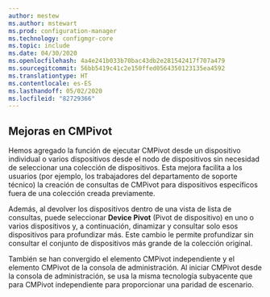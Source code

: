 ```yaml
---
author: mestew
ms.author: mstewart
ms.prod: configuration-manager
ms.technology: configmgr-core
ms.topic: include
ms.date: 04/30/2020
ms.openlocfilehash: 4a4e241b033b70bac43db2e281542417f707a479
ms.sourcegitcommit: 56bb5419c41c2e150ffed0564350123135ea4592
ms.translationtype: HT
ms.contentlocale: es-ES
ms.lasthandoff: 05/02/2020
ms.locfileid: "82729366"
---
```

## <a name="improvements-to-cmpivot"></a>Mejoras en CMPivot

<!--6518631-->

Hemos agregado la función de ejecutar CMPivot desde un dispositivo individual o varios dispositivos desde el nodo de dispositivos sin necesidad de seleccionar una colección de dispositivos. Esta mejora facilita a los usuarios (por ejemplo, los trabajadores del departamento de soporte técnico) la creación de consultas de CMPivot para dispositivos específicos fuera de una colección creada previamente.

Además, al devolver los dispositivos dentro de una vista de lista de consultas, puede seleccionar **Device Pivot** (Pivot de dispositivo) en uno o varios dispositivos y, a continuación, dinamizar y consultar solo esos dispositivos para profundizar más. Este cambio le permite profundizar sin consultar el conjunto de dispositivos más grande de la colección original.

También se han convergido el elemento CMPivot independiente y el elemento CMPivot de la consola de administración. Al iniciar CMPivot desde la consola de administración, se usa la misma tecnología subyacente que para CMPivot independiente para proporcionar una paridad de escenario.
